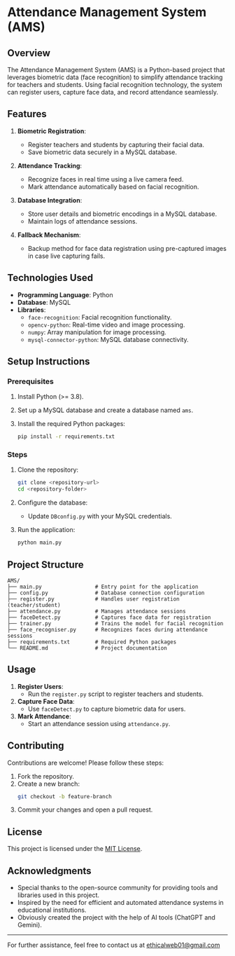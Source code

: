 # Attendance Management System (AMS)

## **Overview**
The Attendance Management System (AMS) is a Python-based project that leverages biometric data (face recognition) to simplify attendance tracking for teachers and students. Using facial recognition technology, the system can register users, capture face data, and record attendance seamlessly.

## **Features**
1. **Biometric Registration**:
   - Register teachers and students by capturing their facial data.
   - Save biometric data securely in a MySQL database.

2. **Attendance Tracking**:
   - Recognize faces in real time using a live camera feed.
   - Mark attendance automatically based on facial recognition.

3. **Database Integration**:
   - Store user details and biometric encodings in a MySQL database.
   - Maintain logs of attendance sessions.

4. **Fallback Mechanism**:
   - Backup method for face data registration using pre-captured images in case live capturing fails.

## **Technologies Used**
- **Programming Language**: Python
- **Database**: MySQL
- **Libraries**:
  - `face-recognition`: Facial recognition functionality.
  - `opencv-python`: Real-time video and image processing.
  - `numpy`: Array manipulation for image processing.
  - `mysql-connector-python`: MySQL database connectivity.

## **Setup Instructions**

### **Prerequisites**
1. Install Python (>= 3.8).
2. Set up a MySQL database and create a database named `ams`.
3. Install the required Python packages:

   ```bash
   pip install -r requirements.txt
   ```

### **Steps**
1. Clone the repository:
   ```bash
   git clone <repository-url>
   cd <repository-folder>
   ```

2. Configure the database:
   - Update `DBconfig.py` with your MySQL credentials.

3. Run the application:
   ```bash
   python main.py
   ```

## **Project Structure**
```
AMS/
├── main.py                 # Entry point for the application
├── config.py               # Database connection configuration
├── register.py             # Handles user registration (teacher/student)
├── attendance.py           # Manages attendance sessions
├── faceDetect.py           # Captures face data for registration
├── trainer.py              # Trains the model for facial recognition
├── face_recogniser.py      # Recognizes faces during attendance sessions
├── requirements.txt        # Required Python packages
└── README.md               # Project documentation
```

## **Usage**
1. **Register Users**:
   - Run the `register.py` script to register teachers and students.
2. **Capture Face Data**:
   - Use `faceDetect.py` to capture biometric data for users.
3. **Mark Attendance**:
   - Start an attendance session using `attendance.py`.

## **Contributing**
Contributions are welcome! Please follow these steps:
1. Fork the repository.
2. Create a new branch:
   ```bash
   git checkout -b feature-branch
   ```
3. Commit your changes and open a pull request.

## **License**
This project is licensed under the [MIT License](LICENSE).

## **Acknowledgments**
- Special thanks to the open-source community for providing tools and libraries used in this project.
- Inspired by the need for efficient and automated attendance systems in educational institutions.
- Obviously created the project with the help of AI tools (ChatGPT and Gemini).

---
For further assistance, feel free to contact us at ethicalweb01@gmail.com

